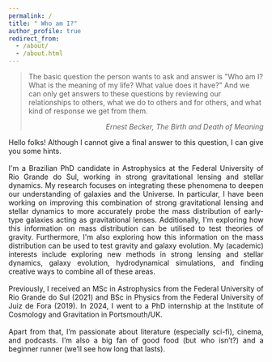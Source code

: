```yaml
---
permalink: /
title: " Who am I?"
author_profile: true
redirect_from: 
  - /about/
  - /about.html
---
```

<blockquote>
  <p>The basic question the person wants to ask and answer is "Who am I? What is the meaning of my life? What value does it have?" And we can only get answers to these questions by reviewing our relationships to others, what we do to others and for others, and what kind of response we get from them.</p>
    <div style="text-align: right"><cite>Ernest Becker, The Birth and Death of Meaning</cite></div>
</blockquote>

<div style="text-align: justify">
Hello folks! Although I cannot give a final answer to this question, I can give you some hints.<br><br>
I'm a Brazilian PhD candidate in Astrophysics at the Federal University of Rio Grande do Sul, working in strong gravitational lensing and stellar dynamics. My research focuses on integrating these phenomena  to deepen our understanding of galaxies and the Universe. In particular, I have been working on improving this combination of strong gravitational lensing and stellar dynamics to more accurately probe the mass distribution of early-type galaxies acting as gravitational lenses. Additionally, I'm exploring how this information on mass distribution can be utilised to test theories of gravity. Furthermore, I'm also exploring how this information on the mass distribution can be used to test gravity and galaxy evolution. My (academic) interests include exploring new methods in strong lensing and stellar dynamics, galaxy evolution, hydrodynamical simulations, and finding creative ways to combine all of these areas.
<br><br>
Previously, I received an MSc in Astrophysics from the Federal University of Rio Grande do Sul (2021) and BSc in Physics from the Federal University of Juiz de Fora (2019). In 2024, I went to a PhD internship at the Institute of Cosmology and Gravitation in Portsmouth/UK.
<br><br>
Apart from that, I’m passionate about literature (especially sci-fi), cinema, and podcasts. I’m also a big fan of good food (but who isn’t?) and a beginner runner (we’ll see how long that lasts).
</div>
